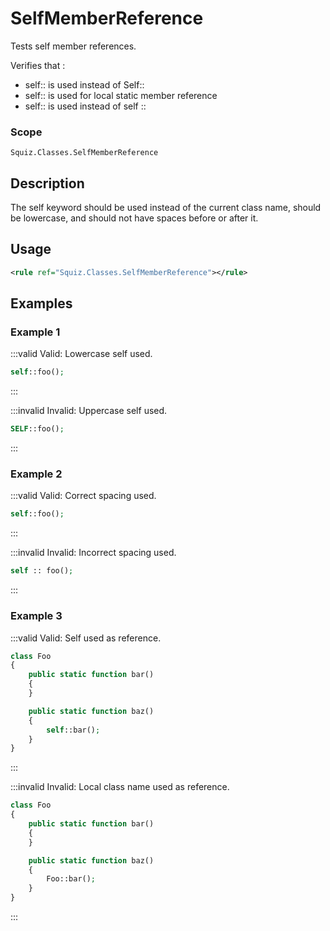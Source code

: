 # SelfMemberReference

Tests self member references.

Verifies that :
- self:: is used instead of Self::
- self:: is used for local static member reference
- self:: is used instead of self ::

### Scope

`Squiz.Classes.SelfMemberReference`

## Description

The self keyword should be used instead of the current class name, should be lowercase, and should not have spaces before or after it.

## Usage

```xml
<rule ref="Squiz.Classes.SelfMemberReference"></rule>
```

## Examples

### Example 1

:::valid Valid: Lowercase self used.
```php
self::foo();
```
:::

:::invalid Invalid: Uppercase self used.
```php
SELF::foo();
```
:::

### Example 2

:::valid Valid: Correct spacing used.
```php
self::foo();
```
:::

:::invalid Invalid: Incorrect spacing used.
```php
self :: foo();
```
:::

### Example 3

:::valid Valid: Self used as reference.
```php
class Foo
{
    public static function bar()
    {
    }

    public static function baz()
    {
        self::bar();
    }
}
```
:::

:::invalid Invalid: Local class name used as reference.
```php
class Foo
{
    public static function bar()
    {
    }

    public static function baz()
    {
        Foo::bar();
    }
}
```
:::